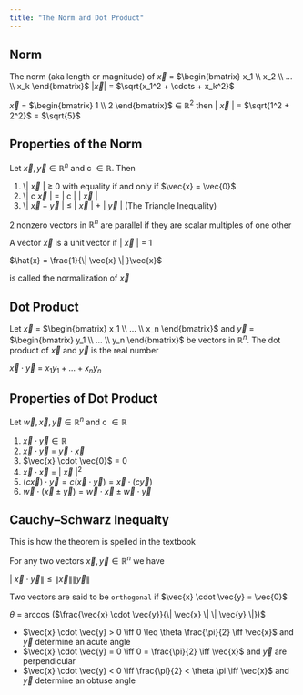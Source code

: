 ```yaml
---
title: "The Norm and Dot Product"
---
```


## Norm
The norm (aka length or magnitude) of $\overrightarrow{x}$ = $\begin{bmatrix} x_1 \\ x_2 \\ ... \\ x_k \end{bmatrix}$
\|$\vec{x}$\| = $\sqrt{x_1^2 + \cdots + x_k^2}$

$\vec{x}$ = $\begin{bmatrix} 1 \\ 2 \end{bmatrix}$ $\in$ $\mathbb{R}^2$ then \| $\vec{x}$ \| = $\sqrt{1^2 + 2^2}$ = $\sqrt{5}$

## Properties of the Norm

Let $\vec{x}, \vec{y} \in \mathbb{R}^n$ and c $\in \mathbb{R}$. Then

1. \\| $\vec{x}$ \| $\geq$ 0 with equality if and only if $\vec{x} = \vec{0}$ 
2. \\| c $\vec{x}$ \| = \| c \| \| $\vec{x}$ \| 
3. \\| $\vec{x} + \vec{y}$ \| $\leq$ \| $\vec{x}$ \| + \| $\vec{y}$ \| (The Triangle Inequality)


2 nonzero vectors in $\mathbb{R}^n$ are parallel if they are scalar multiples of one other

A vector $\vec{x}$ is a unit vector if \| $\vec{x}$ \| = 1

$\hat{x}  = \frac{1}{\| \vec{x} \| }\vec{x}$ 

is called the normalization of $\vec{x}$ 

## Dot Product

Let $\vec{x}$ = $\begin{bmatrix} x_1 \\ ... \\ x_n \end{bmatrix}$ and $\vec{y}$ = $\begin{bmatrix} y_1 \\ ... \\ y_n \end{bmatrix}$ be vectors in $\mathbb{R}^n$. The dot product of $\vec{x}$ and $\vec{y}$ is the real number

$\vec{x} \cdot \vec{y}$ = $x_1 y_1 + \dots + x_ny_n$

## Properties of Dot Product

Let $\vec{w}, \vec{x}, \vec{y} \in \mathbb{R}^n$ and c $\in \mathbb{R}$

1. $\vec{x} \cdot \vec{y} \in \mathbb{R}$
2. $\vec{x} \cdot \vec{y}$ = $\vec{y} \cdot \vec{x}$
3. $\vec{x} \cdot \vec{0}$ = 0
4. $\vec{x} \cdot \vec{x}$ = \| $\vec{x}$ \|$^2$ 
5. $(c\vec{x}) \cdot \vec{y} = c(\vec{x} \cdot \vec{y}) = \vec{x} \cdot (c \vec{y})$
6. $\vec{w} \cdot (\vec{x} \pm \vec{y}) = \vec{w} \cdot \vec{x} \pm \vec{w} \cdot \vec{y}$

## Cauchy–Schwarz Inequalty

This is how the theorem is spelled in the textbook

For any two vectors $\vec{x}, \vec{y} \in \mathbb{R}^n$ we have

\| $\vec{x} \cdot \vec{y} \| \leq \| \vec{x} \| \| \vec{y} \|$


Two vectors are said to be `orthogonal` if $\vec{x} \cdot \vec{y} = \vec{0}$ 

$\theta$ = arccos ($\frac{\vec{x} \cdot \vec{y}}{\| \vec{x} \| \| \vec{y} \|})$

- $\vec{x} \cdot \vec{y} > 0 \iff 0 \leq \theta \frac{\pi}{2} \iff \vec{x}$  and $\vec{y}$ determine an acute angle
- $\vec{x} \cdot \vec{y} = 0 \iff 0 = \frac{\pi}{2} \iff \vec{x}$  and $\vec{y}$ are perpendicular
- $\vec{x} \cdot \vec{y} < 0 \iff \frac{\pi}{2} < \theta \pi \iff \vec{x}$  and $\vec{y}$ determine an obtuse angle


